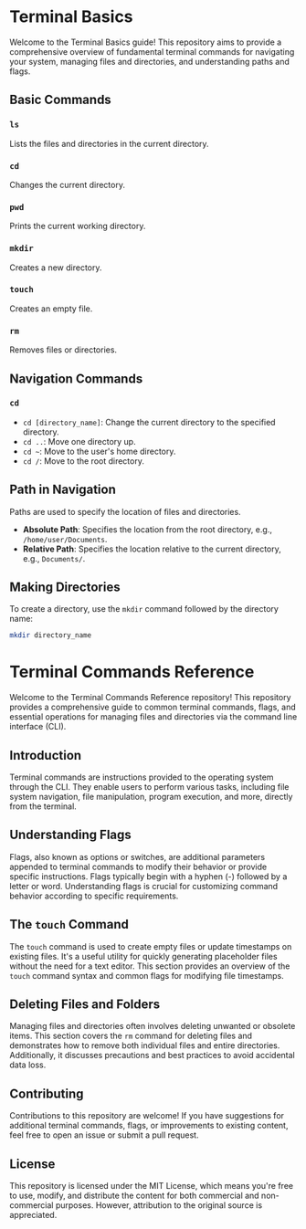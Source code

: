 # Terminal Basics

Welcome to the Terminal Basics guide! This repository aims to provide a comprehensive overview of fundamental terminal commands for navigating your system, managing files and directories, and understanding paths and flags.

## Basic Commands

### `ls`

Lists the files and directories in the current directory.

### `cd`

Changes the current directory.

### `pwd`

Prints the current working directory.

### `mkdir`

Creates a new directory.

### `touch`

Creates an empty file.

### `rm`

Removes files or directories.

## Navigation Commands

### `cd`

- `cd [directory_name]`: Change the current directory to the specified directory.
- `cd ..`: Move one directory up.
- `cd ~`: Move to the user's home directory.
- `cd /`: Move to the root directory.

## Path in Navigation

Paths are used to specify the location of files and directories.

- **Absolute Path**: Specifies the location from the root directory, e.g., `/home/user/Documents`.
- **Relative Path**: Specifies the location relative to the current directory, e.g., `Documents/`.

## Making Directories

To create a directory, use the `mkdir` command followed by the directory name:

```bash
mkdir directory_name
```

# Terminal Commands Reference

Welcome to the Terminal Commands Reference repository! This repository provides a comprehensive guide to common terminal commands, flags, and essential operations for managing files and directories via the command line interface (CLI).

## Introduction

Terminal commands are instructions provided to the operating system through the CLI. They enable users to perform various tasks, including file system navigation, file manipulation, program execution, and more, directly from the terminal.

## Understanding Flags

Flags, also known as options or switches, are additional parameters appended to terminal commands to modify their behavior or provide specific instructions. Flags typically begin with a hyphen (-) followed by a letter or word. Understanding flags is crucial for customizing command behavior according to specific requirements.

## The `touch` Command

The `touch` command is used to create empty files or update timestamps on existing files. It's a useful utility for quickly generating placeholder files without the need for a text editor. This section provides an overview of the `touch` command syntax and common flags for modifying file timestamps.

## Deleting Files and Folders

Managing files and directories often involves deleting unwanted or obsolete items. This section covers the `rm` command for deleting files and demonstrates how to remove both individual files and entire directories. Additionally, it discusses precautions and best practices to avoid accidental data loss.

## Contributing

Contributions to this repository are welcome! If you have suggestions for additional terminal commands, flags, or improvements to existing content, feel free to open an issue or submit a pull request.

## License

This repository is licensed under the MIT License, which means you're free to use, modify, and distribute the content for both commercial and non-commercial purposes. However, attribution to the original source is appreciated.

